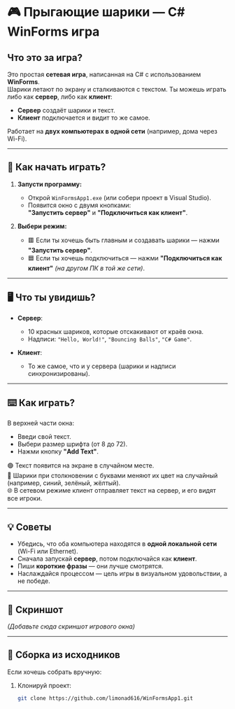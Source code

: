 # 🎮 Прыгающие шарики — C# WinForms игра

## Что это за игра?

Это простая **сетевая игра**, написанная на C# с использованием **WinForms**.  
Шарики летают по экрану и сталкиваются с текстом. Ты можешь играть либо как **сервер**, либо как **клиент**:

- **Сервер** создаёт шарики и текст.
- **Клиент** подключается и видит то же самое.

Работает на **двух компьютерах в одной сети** (например, дома через Wi-Fi).

---

## 🚀 Как начать играть?

1. **Запусти программу:**
   - Открой `WinFormsApp1.exe` (или собери проект в Visual Studio).
   - Появится окно с двумя кнопками:  
     **"Запустить сервер"** и **"Подключиться как клиент"**.

2. **Выбери режим:**
   - 🟥 Если ты хочешь быть главным и создавать шарики — нажми **"Запустить сервер"**.
   - 🟦 Если ты хочешь подключиться — нажми **"Подключиться как клиент"** *(на другом ПК в той же сети)*.

---

## 🖥 Что ты увидишь?

- **Сервер**:
  - 10 красных шариков, которые отскакивают от краёв окна.
  - Надписи: `"Hello, World!"`, `"Bouncing Balls"`, `"C# Game"`.

- **Клиент**:
  - То же самое, что и у сервера (шарики и надписи синхронизированы).

---

## ⌨️ Как играть?

В верхней части окна:
- Введи свой текст.
- Выбери размер шрифта (от 8 до 72).
- Нажми кнопку **"Add Text"**.

🟢 Текст появится на экране в случайном месте.  
🔴 Шарики при столкновении с буквами меняют их цвет на случайный (например, синий, зелёный, жёлтый).  
🌐 В сетевом режиме клиент отправляет текст на сервер, и его видят все игроки.

---

## 💡 Советы

- Убедись, что оба компьютера находятся в **одной локальной сети** (Wi-Fi или Ethernet).
- Сначала запускай **сервер**, потом подключайся как **клиент**.
- Пиши **короткие фразы** — они лучше смотрятся.
- Наслаждайся процессом — цель игры в визуальном удовольствии, а не победе.

---

## 📸 Скриншот

*(Добавьте сюда скриншот игрового окна)*

---

## 📁 Сборка из исходников

Если хочешь собрать вручную:

1. Клонируй проект:
   ```bash
   git clone https://github.com/limonad616/WinFormsApp1.git
